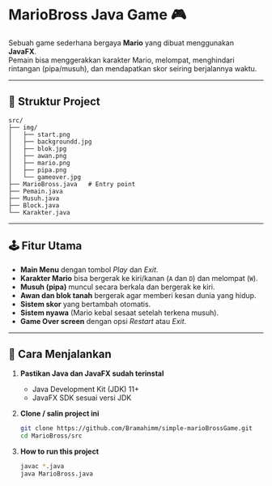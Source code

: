 # MarioBross Java Game 🎮

Sebuah game sederhana bergaya **Mario** yang dibuat menggunakan **JavaFX**.  
Pemain bisa menggerakkan karakter Mario, melompat, menghindari rintangan (pipa/musuh), dan mendapatkan skor seiring berjalannya waktu.

---

## 📂 Struktur Project
```
src/
├── img/
│   ├── start.png 
│   ├── backgroundd.jpg 
│   ├── blok.jpg 
│   ├── awan.png 
│   ├── mario.png 
│   ├── pipa.png 
│   └── gameover.jpg 
├── MarioBross.java   # Entry point 
├── Pemain.java 
├── Musuh.java 
├── Block.java 
└── Karakter.java
```

---

## 🕹️ Fitur Utama
- **Main Menu** dengan tombol *Play* dan *Exit*.
- **Karakter Mario** bisa bergerak ke kiri/kanan (`A` dan `D`) dan melompat (`W`).
- **Musuh (pipa)** muncul secara berkala dan bergerak ke kiri.
- **Awan dan blok tanah** bergerak agar memberi kesan dunia yang hidup.
- **Sistem skor** yang bertambah otomatis.
- **Sistem nyawa** (Mario kebal sesaat setelah terkena musuh).
- **Game Over screen** dengan opsi *Restart* atau *Exit*.

---

## 🚀 Cara Menjalankan
1. **Pastikan Java dan JavaFX sudah terinstal**  
   - Java Development Kit (JDK) 11+  
   - JavaFX SDK sesuai versi JDK  

2. **Clone / salin project ini**  
   ```sh
   git clone https://github.com/Bramahimm/simple-marioBrossGame.git
   cd MarioBross/src

3. **How to run this project**  
   ```sh
   javac *.java
   java MarioBross.java